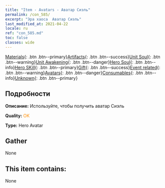 ```yaml
---
title: "Item - Avatars - Аватар Сиэль"
permalink: /con_585/
excerpt: "Эра хаоса  Аватар Сиэль"
last_modified_at: 2021-04-22
locale: ru
ref: "con_585.md"
toc: false
classes: wide
---
```

 [Materials](/ItemsRU/){: .btn .btn--primary}[Artifacts](/ItemsRU/Artifacts/){: .btn .btn--success}[Unit Soul](/ItemsRU/UnitSoul/){: .btn .btn--warning}[Unit Awakening](/ItemsRU/UnitAwakening/){: .btn .btn--danger}[Hero Soul](/ItemsRU/HeroSoul/){: .btn .btn--info}[Hero SKill](/ItemsRU/HeroSkill/){: .btn .btn--primary}[Gift](/ItemsRU/Gift/){: .btn .btn--success}[Event related](/ItemsRU/Events/){: .btn .btn--warning}[Avatars](/ItemsRU/Avatars/){: .btn .btn--danger}[Consumables](/ItemsRU/Consumables/){: .btn .btn--info}[Unknown](/ItemsRU/Unknown/){: .btn .btn--primary}

## Подробности
 **Описание:** Используйте, чтобы получить аватар Сиэль

 **Quality:** <span style="color: #FF8C00">OK</span>

 **Type:** Hero Avatar

## Gather

  None

## This item contains:

  None

